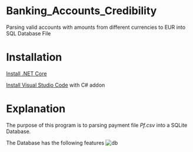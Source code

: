 # Banking_Accounts_Credibility
Parsing valid accounts with amounts from different currencies to EUR  into SQL Database File
# Installation
[Install .NET Core](https://docs.microsoft.com/en-us/dotnet/core/install/linux-package-manager-ubuntu-1904)

[Install Visual Studio Code](https://code.visualstudio.com/) with C# addon
# Explanation
The purpose of this program is to parsing payment file _Pf.csv_ into a SQLite Database.

The Database has the following features 
![db](https://user-images.githubusercontent.com/42965639/71018451-2f45aa00-2101-11ea-8c74-72552cd1b7f9.png)
